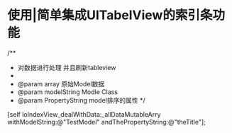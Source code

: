 # 使用|简单集成UITabelView的索引条功能
/**
*  对数据进行处理 并且刷新tableview
*
*  @param array          原始Model数据
*  @param modelString    Modle Class
*  @param PropertyString model排序的属性
*/

[self loIndexView_dealWithData:_allDataMutableArry 
               withModelString:@"TestModel" 
          andThePropertyString:@"theTitle"];
